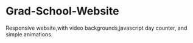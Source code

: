 # Grad-School-Website
Responsive website,with video backgrounds,javascript day counter, and simple animations.
